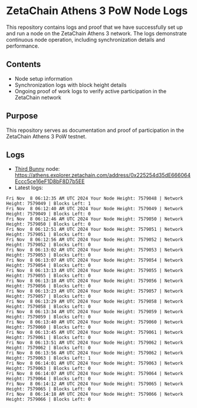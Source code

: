 # ZetaChain Athens 3 PoW Node Logs
This repository contains logs and proof that we have successfully set up and run a node on the ZetaChain Athens 3 network. The logs demonstrate continuous node operation, including synchronization details and performance.

## Contents
- Node setup information
- Synchronization logs with block height details
- Ongoing proof of work logs to verify active participation in the ZetaChain network

## Purpose
This repository serves as documentation and proof of participation in the ZetaChain Athens 3 PoW testnet.

## Logs

- [Third Bunny](https://thirdbunny.xyz/) node: https://athens.explorer.zetachain.com/address/0x225254d35dE666064Eccc5ce16eF1D8bF8D7b5EE
- Latest logs:
```
Fri Nov  8 06:12:35 AM UTC 2024 Your Node Height: 7579048 | Network Height: 7579049 | Blocks Left: 1
Fri Nov  8 06:12:40 AM UTC 2024 Your Node Height: 7579049 | Network Height: 7579049 | Blocks Left: 0
Fri Nov  8 06:12:46 AM UTC 2024 Your Node Height: 7579050 | Network Height: 7579050 | Blocks Left: 0
Fri Nov  8 06:12:51 AM UTC 2024 Your Node Height: 7579051 | Network Height: 7579051 | Blocks Left: 0
Fri Nov  8 06:12:56 AM UTC 2024 Your Node Height: 7579052 | Network Height: 7579052 | Blocks Left: 0
Fri Nov  8 06:13:02 AM UTC 2024 Your Node Height: 7579053 | Network Height: 7579053 | Blocks Left: 0
Fri Nov  8 06:13:07 AM UTC 2024 Your Node Height: 7579054 | Network Height: 7579054 | Blocks Left: 0
Fri Nov  8 06:13:13 AM UTC 2024 Your Node Height: 7579055 | Network Height: 7579055 | Blocks Left: 0
Fri Nov  8 06:13:18 AM UTC 2024 Your Node Height: 7579056 | Network Height: 7579056 | Blocks Left: 0
Fri Nov  8 06:13:23 AM UTC 2024 Your Node Height: 7579057 | Network Height: 7579057 | Blocks Left: 0
Fri Nov  8 06:13:29 AM UTC 2024 Your Node Height: 7579058 | Network Height: 7579058 | Blocks Left: 0
Fri Nov  8 06:13:34 AM UTC 2024 Your Node Height: 7579059 | Network Height: 7579059 | Blocks Left: 0
Fri Nov  8 06:13:40 AM UTC 2024 Your Node Height: 7579060 | Network Height: 7579060 | Blocks Left: 0
Fri Nov  8 06:13:45 AM UTC 2024 Your Node Height: 7579061 | Network Height: 7579061 | Blocks Left: 0
Fri Nov  8 06:13:51 AM UTC 2024 Your Node Height: 7579062 | Network Height: 7579062 | Blocks Left: 0
Fri Nov  8 06:13:56 AM UTC 2024 Your Node Height: 7579062 | Network Height: 7579063 | Blocks Left: 1
Fri Nov  8 06:14:01 AM UTC 2024 Your Node Height: 7579063 | Network Height: 7579063 | Blocks Left: 0
Fri Nov  8 06:14:07 AM UTC 2024 Your Node Height: 7579064 | Network Height: 7579064 | Blocks Left: 0
Fri Nov  8 06:14:12 AM UTC 2024 Your Node Height: 7579065 | Network Height: 7579065 | Blocks Left: 0
Fri Nov  8 06:14:18 AM UTC 2024 Your Node Height: 7579066 | Network Height: 7579066 | Blocks Left: 0
```
